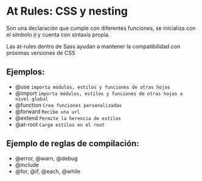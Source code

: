 # At Rules: CSS y nesting

Son una declaración que cumple con diferentes funciones, se inicializa con el símbolo `@` y cuenta con sintaxis propia.

Las at-rules dentro de Sass ayudan a mantener la compatibilidad con próximas versiones de CSS

## Ejemplos:

* @use `importa módulos, estilos y funciones de otras hojas`
* @import `importa módulos, estilos y funciones de otras hojas a nivel global`
* @function `Crea funciones personalizadas`
* @forward `Recibe una url`
* @extend `Permite la herencia de estilos`
* @at-root `Carga estilos en el root`

## Ejemplo de reglas de compilación:

* @error, @warn, @debug
* @include
* @for, @if, @each, @while
